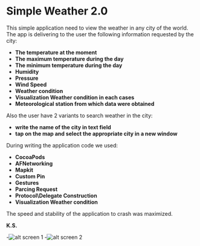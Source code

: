 # Simple Weather 2.0

This simple application need to view the weather in any city of the world. 
The app is delivering to the user the following information requested by the city:

* **The temperature at the moment**
* **The maximum temperature during the day**
* **The minimum temperature during the day**
* **Humidity**
* **Pressure**
* **Wind Speed**
* **Weather condition**
* **Visualization Weather condition in each cases**
* **Meteorological station from which data were obtained**

Also the user have 2 variants to search weather in the city:
* **write the name of the city in text field**
* **tap on the map and select the appropriate city in a new window**

During writing the application code we used:
* **CocoaPods**
* **AFNetworking**
* **Mapkit**
* **Custom Pin**
* **Gestures**
* **Parcing Request**
* **Protocol\Delegate Construction**
* **Visualization Weather condition**

The speed and stability of the application to crash was maximized.

**K.S.**

-![alt screen 1](https://raw.githubusercontent.com/KonstantinSt77/TOP_SimpleWeather/master/icon%20simple%20weather/screenshots/Weather1.jpg)
-![alt screen 2](https://raw.githubusercontent.com/KonstantinSt77/TOP_SimpleWeather/master/icon%20simple%20weather/screenshots/Weather2.jpg)

